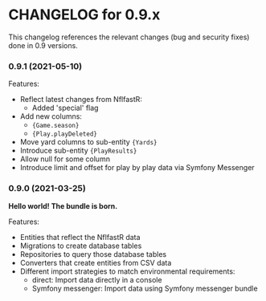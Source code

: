 CHANGELOG for 0.9.x
===================

This changelog references the relevant changes (bug and security fixes) done
in 0.9 versions.

### 0.9.1 (2021-05-10)

Features:

* Reflect latest changes from NflfastR:
  * Added 'special' flag
* Add new columns:
  * `{Game.season}`
  * `{Play.playDeleted}`
* Move yard columns to sub-entity `{Yards}`
* Introduce sub-entity `{PlayResults}`
* Allow null for some column
* Introduce limit and offset for play by play data via Symfony Messenger

### 0.9.0 (2021-03-25)

**Hello world! The bundle is born.**

Features:

* Entities that reflect the NflfastR data
* Migrations to create database tables
* Repositories to query those database tables
* Converters that create entities from CSV data
* Different import strategies to match environmental requirements:
  * direct: Import data directly in a console
  * Symfony messenger: Import data using Symfony messenger bundle

